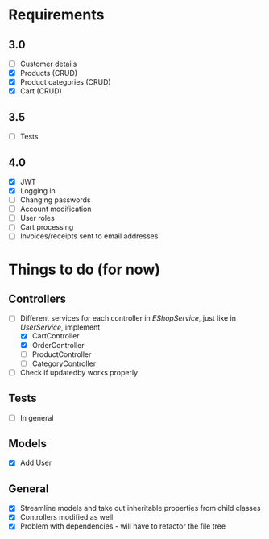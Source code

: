 # Requirements
## 3.0
- [ ] Customer details
- [x] Products (CRUD)
- [x] Product categories (CRUD)
- [x] Cart (CRUD)

## 3.5
- [ ] Tests

## 4.0
- [x] JWT
- [x] Logging in
- [ ] Changing passwords
- [ ] Account modification
- [ ] User roles
- [ ] Cart processing
- [ ] Invoices/receipts sent to email addresses

# Things to do (for now)
## Controllers
- [ ] Different services for each controller in *EShopService*, just like in *UserService*, implement
    - [x] CartController
    - [x] OrderController
    - [ ] ProductController
    - [ ] CategoryController
- [ ] Check if updatedby works properly
  
## Tests
- [ ] In general

## Models
- [x] Add User

## General
- [x] Streamline models and take out inheritable properties from child classes
- [x] Controllers modified as well
- [x] Problem with dependencies - will have to refactor the file tree